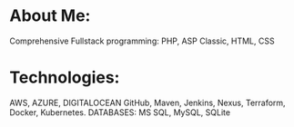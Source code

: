 <h1><font color:#666666">About Me:</font></h1>

Comprehensive Fullstack programming: PHP, ASP Classic, HTML, CSS

<h1>Technologies:</h1>
AWS, AZURE, DIGITALOCEAN
GitHub, Maven, Jenkins, Nexus, Terraform, Docker, Kubernetes.
DATABASES: MS SQL, MySQL, SQLite


<!--
**hamidgit2021/hamidgit2021** is a ✨ _special_ ✨ repository because its `README.md` (this file) appears on your GitHub profile.

Here are some ideas to get you started:

- 🔭 I’m currently working on ...
- 🌱 I’m currently learning ...
- 👯 I’m looking to collaborate on ...
- 🤔 I’m looking for help with ...
- 💬 Ask me about ...
- 📫 How to reach me: ...
- 😄 Pronouns: ...
- ⚡ Fun fact: ...
-->
